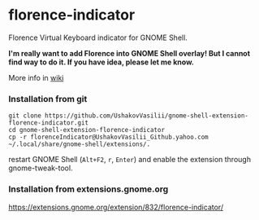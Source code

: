 florence-indicator
==========================================

Florence Virtual Keyboard indicator for GNOME Shell.

**I'm really want to add Florence into GNOME Shell overlay! But I cannot find way to do it. If you have idea, please let me know.**

More info in [wiki](https://github.com/UshakovVasilii/gnome-shell-extension-florence-indicator/wiki)

### Installation from git

    git clone https://github.com/UshakovVasilii/gnome-shell-extension-florence-indicator.git
    cd gnome-shell-extension-florence-indicator
    cp -r florenceIndicator@UshakovVasilii_Github.yahoo.com ~/.local/share/gnome-shell/extensions/.
restart GNOME Shell (`Alt+F2`, `r`, `Enter`) and enable the extension through gnome-tweak-tool.

### Installation from extensions.gnome.org

https://extensions.gnome.org/extension/832/florence-indicator/
